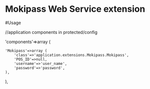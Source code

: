 # Mokipass Web Service extension

#Usage

//application components in protected/config

'components'=>array (
    
    'Mokipass'=>array (
        'class'=>'application.extensions.Mokipass.Mokipass',
        'POS_ID'=>null,
        'username'=>'user_name',
        'password'=>'password',
    ), 
),

